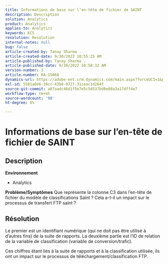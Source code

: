 ```yaml
---
title: Informations de base sur l’en-tête de fichier de SAINT
description: Description
solution: Analytics
product: Analytics
applies-to: Analytics
keywords: KCS
resolution: Resolution
internal-notes: null
bug: false
article-created-by: Tanay Sharma .
article-created-date: 9/30/2022 10:55:25 AM
article-published-by: Tanay Sharma .
article-published-date: 9/30/2022 10:58:32 AM
version-number: 3
article-number: KA-15860
dynamics-url: https://adobe-ent.crm.dynamics.com/main.aspx?forceUCI=1&pagetype=entityrecord&etn=knowledgearticle&id=bbc6275e-ae40-ed11-9db1-0022480868ff
exl-id: 5581a0e6-39cc-43b8-9727-31ceac1d264f
source-git-commit: a87aadc46d1f5e7e5c5d537bd0e88a3a17dff4e7
workflow-type: tm+mt
source-wordcount: '98'
ht-degree: 6%

---
```


# Informations de base sur l’en-tête de fichier de SAINT

## Description

<b>Environnement</b>
- Analytics



<b>Problème/Symptômes</b>
Que représente la colonne C3 dans l’en-tête de fichier du modèle de classifications Saint ? Cela a-t-il un impact sur le processus de transfert FTP saint ?


## Résolution


Le premier est un identifiant numérique (qui ne doit pas être utilisé à d’autres fins) de la suite de rapports. La deuxième partie est l’ID de relation de la variable de classification (variable de conversion/trafic).

Ces chiffres étant liés à la suite de rapports et à la classification utilisée, ils ont un impact sur le processus de téléchargement/classification FTP.
